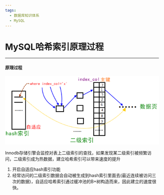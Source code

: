 ```yaml
---
tags:
  - 数据库知识体系
  - MySQL
---
```

# MySQL哈希索引原理过程
___

#### 原理过程

![原理 .png](file/001.Mysql索引知识-图片/自适应hash索引原理.png)

Innodb存储引擎会监控对表上二级索引的查找，如果发现某二级索引被频繁访问，二级索引成为热数据，建立哈希索引可以带来速度的提升

1. 开启自适应hash索引功能
2. 经常访问的二级索引数据会自动被生成到hash索引里面去(最近连续被访问三次的数据)，自适应哈希索引通过缓冲池的B+树构造而来，因此建立的速度很快。